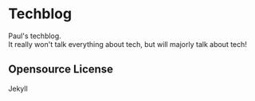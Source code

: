 # Techblog
Paul's techblog.   
It really won't talk everything about tech, but will majorly talk about tech!

## Opensource License
Jekyll